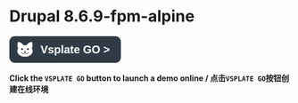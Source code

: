 # Drupal 8.6.9-fpm-alpine

<a href="https://www.vsplate.com/?docker-compose=https://github.com/vsplate/dcenvs/drupal/8.6.9-fpm-alpine"><img alt="VSPLATE GO" src="https://raw.githubusercontent.com/vsplate/images/master/vsgo_btn.png" width="200px"></a>

**Click the `VSPLATE GO` button to launch a demo online / 点击`VSPLATE GO`按钮创建在线环境**